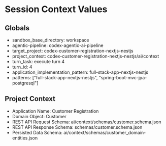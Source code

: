 # Session Context Values

## Globals
- sandbox_base_directory: workspace
- agentic-pipeline: codex-agentic-ai-pipeline
- target_project: codex-customer-registration-nextjs-nestjs
- project_context: codex-customer-registration-nextjs-nestjs/ai/context
- turn_task: execute turn 4
- turn_id: 4
- application_implementation_pattern: full-stack-app-nextjs-nestjs
- patterns: ["full-stack-app-nextjs-nestjs", "spring-boot-mvc-jpa-postgresql"]

## Project Context
- Application Name: Customer Registration
- Domain Object: Customer
- REST API Request Schema: ai/context/schemas/customer.schema.json
- REST API Response Schema: schemas/customer.schema.json
- Persisted Data Schema: ai/context/schemas/customer_domain-entities.json
